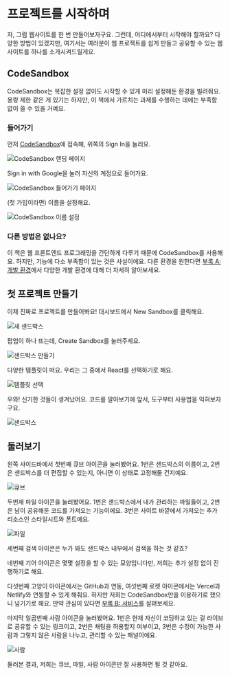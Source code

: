 # 프로젝트를 시작하며

자, 그럼 웹사이트를 한 번 만들어보자구요. 그런데, 어디에서부터 시작해야 할까요? 다양한 방법이 있겠지만, 여기서는 여러분이 웹 프로젝트를 쉽게 만들고 공유할 수 있는 웹사이트를 하나를 소개시켜드릴게요.

## CodeSandbox

CodeSandbox는 복잡한 설정 없이도 시작할 수 있게 미리 설정해둔 환경을 빌려줘요. 용량 제한 같은 게 있기는 하지만, 이 책에서 가르치는 과제를 수행하는 데에는 부족함 없이 쓸 수 있을 거예요.

### 들어가기

먼저 [CodeSandbox](https://codesandbox.io/)에 접속해, 위쪽의 Sign In을 눌러요.

![CodeSandbox 랜딩 페이지](images/ch01-hello-world/landing-page.png)

Sign in with Google을 눌러 자신의 계정으로 들어가요.

![CodeSandbox 들어가기 페이지](images/ch01-hello-world/signin-page.png)

(첫 가입이라면) 이름을 설정해요.

![CodeSandbox 이름 설정](images/ch01-hello-world/insert-name.png)

### 다른 방법은 없나요?

이 책은 웹 프론트엔드 프로그래밍을 간단하게 다루기 때문에 CodeSandbox를 사용해요. 하지만, 기능에 다소 부족함이 있는 것은 사실이에요. 다른 환경을 원한다면 [부록 A: 개발 환경](appendix-a-development-environment.md)에서 다양한 개발 환경에 대해 더 자세히 알아보세요.

## 첫 프로젝트 만들기

이제 진짜로 프로젝트를 만들어봐요! 대시보드에서 New Sandbox를 클릭해요.

![새 샌드박스](images/ch01-hello-world/new-sandbox.png)

팝업이 하나 뜨는데, Create Sandbox를 눌러주세요.

![샌드박스 만들기](images/ch01-hello-world/create-sandbox.png)

다양한 템플릿이 떠요. 우리는 그 중에서 React를 선택하기로 해요.

![템플릿 선택](images/ch01-hello-world/select-template.png)

우와! 신기한 것들이 생겨났어요. 코드를 알아보기에 앞서, 도구부터 사용법을 익혀보자구요.

![샌드박스](images/ch01-hello-world/a-sandbox.png)

## 둘러보기

왼쪽 사이드바에서 첫번째 큐브 아이콘을 눌러봤어요. 1번은 샌드박스의 이름이고, 2번은 샌드박스를 더 편집할 수 있는지, 아니면 이 상태로 고정해둘 건지예요.

![큐브](images/ch01-hello-world/first-cube.png)

두번재 파일 아이콘을 눌러봤어요. 1번은 샌드박스에서 내가 관리하는 파일들이고, 2번은 남이 공유해둔 코드를 가져오는 기능이에요. 3번은 사이트 바깥에서 가져오는 추가 리소스인 스타일시트와 폰트예요.

![파일](images/ch01-hello-world/second-file.png)

세번째 검색 아이콘은 누가 봐도 샌드박스 내부에서 검색을 하는 것 같죠?

네번째 기어 아이콘은 몇몇 설정을 할 수 있는 모양입니다만, 저희는 추가 설정 없이 진행하기로 해요.

다섯번째 고양이 아이콘에서는 GitHub과 연동, 여섯번째 로켓 아이콘에서는 Vercel과 Netlify와 연동할 수 있게 해줘요. 하지만 저희는 CodeSandbox만을 이용하기로 했으니 넘기기로 해요. 만약 관심이 있다면 [부록 B: 서비스](appendix-b-services.md)를 살펴보세요.

마지막 일곱번째 사람 아이콘을 눌러봤어요. 1번은 현재 자신이 코딩하고 있는 걸 라이브로 공유할 수 있는 링크이고, 2번은 채팅을 허용할지 여부이고, 3번은 수정이 가능한 사람과 그렇지 않은 사람을 나누고, 관리할 수 있는 패널이에요.

![사람](images/ch01-hello-world/seventh-people.png)

둘러본 결과, 저희는 큐브, 파일, 사람 아이콘만 잘 사용하면 될 것 같아요.
